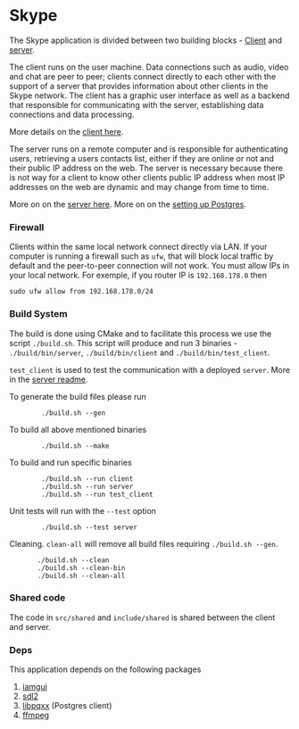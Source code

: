 # Skype

The Skype application is divided between two building blocks - [Client](https://github.com/khalilmasri/Skype/tree/main/src/client) and [server](https://github.com/khalilmasri/Skype/tree/main/src/server).

The client runs on the user machine.  Data connections such as audio, video and chat are peer to peer; clients connect directly to each other with the support of a server that provides information about
other clients in the Skype network. The client has a graphic user interface as well as a backend that responsible for communicating with the server, establishing data connections and data processing.

More details on the [client here](https://github.com/khalilmasri/Skype/tree/main/src/client).

The server runs on a remote computer and is responsible for authenticating users, retrieving a users contacts list, either if they are online or not and their public IP address on the web.
The server is necessary because there is not way for a client to know other clients public IP address when most IP addresses on the web are dynamic and may change from time to time.

More on on the [server here](https://github.com/khalilmasri/Skype/tree/main/src/server).
More on on the [setting up Postgres](https://github.com/khalilmasri/Skype/tree/main/postgres).

### Firewall

Clients within the same local network connect directly via LAN. If your computer is running a firewall
such as `ufw`, that will block local traffic by default and the peer-to-peer connection will not work.
You must allow IPs in your local network. For exemple, if you router IP is `192.168.178.0` then

    sudo ufw allow from 192.168.178.0/24

###  Build System

The build is done using CMake and to facilitate this process we use the script `./build.sh`. This script will
produce and run 3 binaries - `./build/bin/server`,  `./build/bin/client` and `./build/bin/test_client`. 

`test_client` is used to test the communication with a deployed `server`. More in the [server readme](https://github.com/khalilmasri/Skype/tree/main/src/server).

To generate the build files please run

            ./build.sh --gen


To build all above mentioned binaries

            ./build.sh --make


To build and run specific binaries

            ./build.sh --run client
            ./build.sh --run server
            ./build.sh --run test_client

Unit tests will run with the `--test` option

            ./build.sh --test server

Cleaning. `clean-all` will remove all build files requiring  `./build.sh --gen`.

           ./build.sh --clean
           ./build.sh --clean-bin
           ./build.sh --clean-all


### Shared code

The code in `src/shared` and `include/shared` is shared between the client and server.

### Deps

This application depends on the following packages

1. [iamgui](https://github.com/ocornut/imgui)
2. [sdl2](https://github.com/libsdl-org/SDL)
3. [libpqxx](https://github.com/jtv/libpqxx) (Postgres client)
3. [ffmpeg](https://github.com/FFmpeg/FFmpeg)

